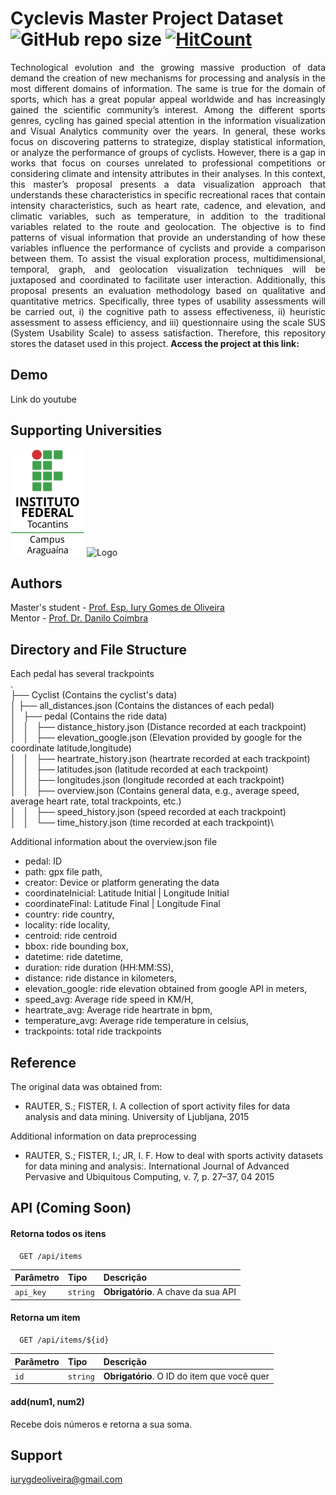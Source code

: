 # Cyclevis Master Project Dataset ![GitHub repo size](https://img.shields.io/github/repo-size/iurygdeoliveira/cyclevis_dataset?style=flat-square) [![HitCount](https://hits.dwyl.com/iurygdeoliveira/cyclevis_dataset.svg?style=flat-square)](http://hits.dwyl.com/iurygdeoliveira/cyclevis_dataset)

<p align="justify"> 
Technological evolution and the growing massive production of data demand the creation of new mechanisms for
processing and analysis in the most different domains of information. The same is true for the domain of sports,
which has a great popular appeal worldwide and has increasingly gained the scientific community’s interest. Among the
different sports genres, cycling has gained special attention in the information visualization and
Visual Analytics community over the years. In general, these works focus on discovering patterns to
strategize, display statistical information, or analyze the performance of groups of cyclists. However,
there is a gap in works that focus on courses unrelated to professional competitions or considering
climate and intensity attributes in their analyses. In this context, this master’s proposal presents a
data visualization approach that understands these characteristics in specific recreational races that contain
intensity characteristics, such as heart rate, cadence, and elevation, and climatic variables, such
as temperature, in addition to the traditional variables related to the route and geolocation.
The objective is to find patterns of visual information that provide an understanding of how these variables
influence the performance of cyclists and provide a comparison between them. To assist the visual exploration
process, multidimensional, temporal, graph, and geolocation visualization techniques will be juxtaposed
and coordinated to facilitate user interaction. Additionally, this proposal presents an evaluation
methodology based on qualitative and quantitative metrics. Specifically, three types of usability
assessments will be carried out, i) the cognitive path to assess effectiveness, ii) heuristic assessment
to assess efficiency, and iii) questionnaire using the scale SUS (System Usability Scale)
to assess satisfaction. Therefore, this repository stores the dataset used in this project.
<b>Access the project at this link:</b>
</p>

## Demo

Link do youtube

## Supporting Universities

<img src="download.png"> ![Logo](https://computacao.ufba.br/sites/computacao.ufba.br/files/logo_dcc_1.png)

## Authors

Master's student - [Prof. Esp. Iury Gomes de Oliveira](https://github.com/iurygdeoliveira)\
Mentor - [Prof. Dr. Danilo Coimbra](http://lattes.cnpq.br/9590398895954821)

## Directory and File Structure

Each pedal has several trackpoints\
.\
├── Cyclist (Contains the cyclist's data)\
│ ├── all_distances.json (Contains the distances of each pedal)\
│   ├── pedal (Contains the ride data)\
│   │   ├── distance_history.json (Distance recorded at each trackpoint)\
│   │   ├── elevation_google.json (Elevation provided by google for the coordinate latitude,longitude)\
│   │   ├── heartrate_history.json (heartrate recorded at each trackpoint)\
│   │   ├── latitudes.json (latitude recorded at each trackpoint)\
│   │   ├── longitudes.json (longitude recorded at each trackpoint)\
│   │   ├── overview.json (Contains general data, e.g., average speed, average heart rate, total trackpoints, etc.)\
│   │   ├── speed_history.json (speed recorded at each trackpoint)\
│   │   └── time_history.json (time recorded at each trackpoint)\

Additional information about the overview.json file

-   pedal: ID
-   path: gpx file path,
-   creator: Device or platform generating the data
-   coordinateInicial: Latitude Initial | Longitude Initial
-   coordinateFinal: Latitude Final | Longitude Final
-   country: ride country,
-   locality: ride locality,
-   centroid: ride centroid
-   bbox: ride bounding box,
-   datetime: ride datetime,
-   duration: ride duration (HH:MM:SS),
-   distance: ride distance in kilometers,
-   elevation_google: ride elevation obtained from google API in meters,
-   speed_avg: Average ride speed in KM/H,
-   heartrate_avg: Average ride heartrate in bpm,
-   temperature_avg: Average ride temperature in celsius,
-   trackpoints: total ride trackpoints

## Reference

The original data was obtained from:

-   RAUTER, S.; FISTER, I. A collection of sport activity files for data analysis and data mining. University of Ljubljana, 2015

Additional information on data preprocessing

-   RAUTER, S.; FISTER, I.; JR, I. F. How to deal with sports activity datasets for data mining and analysis:. International Journal of Advanced Pervasive and Ubiquitous Computing, v. 7, p. 27–37, 04 2015

## API (Coming Soon)

#### Retorna todos os itens

```http
  GET /api/items
```

| Parâmetro | Tipo     | Descrição                           |
| :-------- | :------- | :---------------------------------- |
| `api_key` | `string` | **Obrigatório**. A chave da sua API |

#### Retorna um item

```http
  GET /api/items/${id}
```

| Parâmetro | Tipo     | Descrição                                   |
| :-------- | :------- | :------------------------------------------ |
| `id`      | `string` | **Obrigatório**. O ID do item que você quer |

#### add(num1, num2)

Recebe dois números e retorna a sua soma.

## Support

iurygdeoliveira@gmail.com
